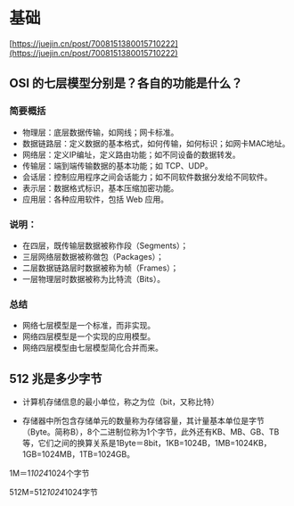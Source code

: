 # 基础

[https://juejin.cn/post/7008151380015710222](https://juejin.cn/post/7008151380015710222)

## OSI 的七层模型分别是？各自的功能是什么？

### 简要概括
- 物理层：底层数据传输，如网线；网卡标准。
- 数据链路层：定义数据的基本格式，如何传输，如何标识；如网卡MAC地址。
- 网络层：定义IP编址，定义路由功能；如不同设备的数据转发。
- 传输层：端到端传输数据的基本功能；如 TCP、UDP。
- 会话层：控制应用程序之间会话能力；如不同软件数据分发给不同软件。
- 表示层：数据格式标识，基本压缩加密功能。
- 应用层：各种应用软件，包括 Web 应用。

### 说明：
- 在四层，既传输层数据被称作段（Segments）；
- 三层网络层数据被称做包（Packages）；
- 二层数据链路层时数据被称为帧（Frames）；
- 一层物理层时数据被称为比特流（Bits）。

### 总结

- 网络七层模型是一个标准，而非实现。
- 网络四层模型是一个实现的应用模型。
- 网络四层模型由七层模型简化合并而来。

## 512 兆是多少字节

- 计算机存储信息的最小单位，称之为位（bit，又称比特）

- 存储器中所包含存储单元的数量称为存储容量，其计量基本单位是字节（Byte。简称B），8个二进制位称为1个字节，此外还有KB、MB、GB、TB等，它们之间的换算关系是1Byte＝8bit，1KB=1024B，1MB=1024KB，1GB=1024MB，1TB=1024GB。

1M＝1*1024*1024个字节

512M=512*1024*1024字节


